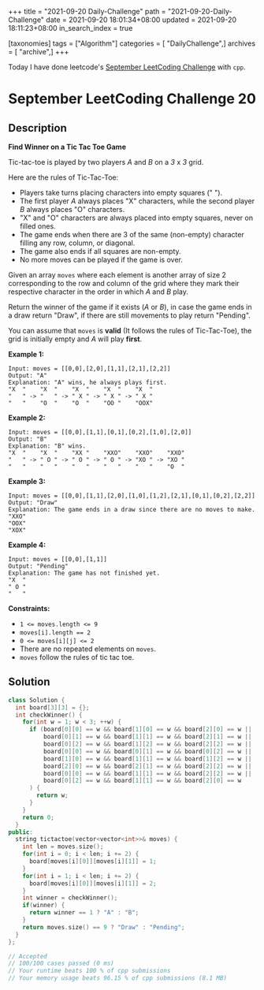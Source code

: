 +++
title = "2021-09-20 Daily-Challenge"
path = "2021-09-20-Daily-Challenge"
date = 2021-09-20 18:01:34+08:00
updated = 2021-09-20 18:11:23+08:00
in_search_index = true

[taxonomies]
tags = ["Algorithm"]
categories = [ "DailyChallenge",]
archives = [ "archive",]
+++

Today I have done leetcode's [September LeetCoding Challenge](https://leetcode.com/explore/challenge/card/september-leetcoding-challenge-2021/638/week-3-september-15th-september-21st/3981/) with `cpp`.

<!-- more -->

# September LeetCoding Challenge 20

## Description

**Find Winner on a Tic Tac Toe Game**

Tic-tac-toe is played by two players *A* and *B* on a *3* x *3* grid.

Here are the rules of Tic-Tac-Toe:

- Players take turns placing characters into empty squares (" ").
- The first player *A* always places "X" characters, while the second player *B* always places "O" characters.
- "X" and "O" characters are always placed into empty squares, never on filled ones.
- The game ends when there are 3 of the same (non-empty) character filling any row, column, or diagonal.
- The game also ends if all squares are non-empty.
- No more moves can be played if the game is over.

Given an array `moves` where each element is another array of size 2 corresponding to the row and column of the grid where they mark their respective character in the order in which *A* and *B* play.

Return the winner of the game if it exists (*A* or *B*), in case the game ends in a draw return "Draw", if there are still movements to play return "Pending".

You can assume that `moves` is **valid** (It follows the rules of Tic-Tac-Toe), the grid is initially empty and *A* will play **first**.

 

**Example 1:**

```
Input: moves = [[0,0],[2,0],[1,1],[2,1],[2,2]]
Output: "A"
Explanation: "A" wins, he always plays first.
"X  "    "X  "    "X  "    "X  "    "X  "
"   " -> "   " -> " X " -> " X " -> " X "
"   "    "O  "    "O  "    "OO "    "OOX"
```

**Example 2:**

```
Input: moves = [[0,0],[1,1],[0,1],[0,2],[1,0],[2,0]]
Output: "B"
Explanation: "B" wins.
"X  "    "X  "    "XX "    "XXO"    "XXO"    "XXO"
"   " -> " O " -> " O " -> " O " -> "XO " -> "XO " 
"   "    "   "    "   "    "   "    "   "    "O  "
```

**Example 3:**

```
Input: moves = [[0,0],[1,1],[2,0],[1,0],[1,2],[2,1],[0,1],[0,2],[2,2]]
Output: "Draw"
Explanation: The game ends in a draw since there are no moves to make.
"XXO"
"OOX"
"XOX"
```

**Example 4:**

```
Input: moves = [[0,0],[1,1]]
Output: "Pending"
Explanation: The game has not finished yet.
"X  "
" O "
"   "
```

 

**Constraints:**

- `1 <= moves.length <= 9`
- `moves[i].length == 2`
- `0 <= moves[i][j] <= 2`
- There are no repeated elements on `moves`.
- `moves` follow the rules of tic tac toe.

## Solution

``` cpp
class Solution {
  int board[3][3] = {};
  int checkWinner() {
    for(int w = 1; w < 3; ++w) {
      if (board[0][0] == w && board[1][0] == w && board[2][0] == w ||
          board[0][1] == w && board[1][1] == w && board[2][1] == w ||
          board[0][2] == w && board[1][2] == w && board[2][2] == w ||
          board[0][0] == w && board[0][1] == w && board[0][2] == w ||
          board[1][0] == w && board[1][1] == w && board[1][2] == w ||
          board[2][0] == w && board[2][1] == w && board[2][2] == w ||
          board[0][0] == w && board[1][1] == w && board[2][2] == w ||
          board[0][2] == w && board[1][1] == w && board[2][0] == w
      ) {
        return w;
      }
    }
    return 0;
  }
public:
  string tictactoe(vector<vector<int>>& moves) {
    int len = moves.size();
    for(int i = 0; i < len; i += 2) {
      board[moves[i][0]][moves[i][1]] = 1;
    }
    for(int i = 1; i < len; i += 2) {
      board[moves[i][0]][moves[i][1]] = 2;
    }
    int winner = checkWinner();
    if(winner) {
      return winner == 1 ? "A" : "B";
    }
    return moves.size() == 9 ? "Draw" : "Pending";
  }
};

// Accepted
// 100/100 cases passed (0 ms)
// Your runtime beats 100 % of cpp submissions
// Your memory usage beats 96.15 % of cpp submissions (8.1 MB)
```
